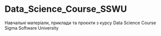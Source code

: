 # Data_Science_Course_SSWU
Навчальні матеріали, приклади та проєкти з курсу Data Science Course Sigma Software University
